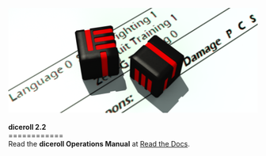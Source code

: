 <img src="docs/source/diceroll_cover.png"><br><br>
<b>diceroll 2.2</b><br>
============<br>
Read the <b>diceroll Operations Manual</b> at <a href="http://diceroll.readthedocs.io/">Read the Docs</a>.<br><br>
